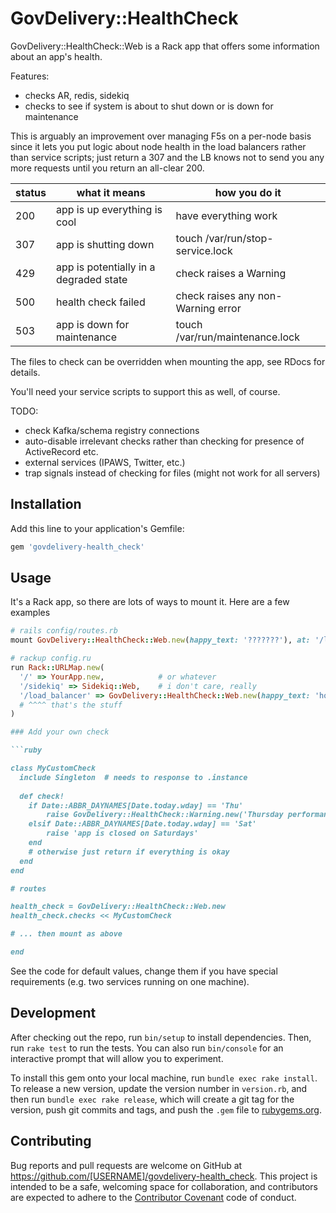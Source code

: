 # GovDelivery::HealthCheck

GovDelivery::HealthCheck::Web is a Rack app that offers some information about an app's health.

Features:
* checks AR, redis, sidekiq
* checks to see if system is about to shut down or is down for maintenance

This is arguably an improvement over managing F5s on a per-node basis since it lets you put logic 
about node health in the load balancers rather than service scripts; just return a 307 and the LB
knows not to send you any more requests until you return an all-clear 200.

| status | what it means                | how you do it                        |
| ------ | ---------------------------- | -------------------------------------|
|  200   | app is up everything is cool | have everything work                 |
|  307   | app is shutting down         | touch /var/run/stop-service.lock     |
|  429   | app is potentially in a degraded state  | check raises a Warning    |
|  500   | health check failed          | check raises any non-Warning error  |
|  503   | app is down for maintenance  | touch /var/run/maintenance.lock      |

The files to check can be overridden when mounting the app, see RDocs for details.

You'll need your service scripts to support this as well, of course.

TODO:
* check Kafka/schema registry connections
* auto-disable irrelevant checks rather than checking for presence of ActiveRecord etc. 
* external services (IPAWS, Twitter, etc.)
* trap signals instead of checking for files (might not work for all servers)

## Installation

Add this line to your application's Gemfile:

```ruby
gem 'govdelivery-health_check'
```

## Usage

It's a Rack app, so there are lots of ways to mount it. Here are a few examples

```ruby
# rails config/routes.rb
mount GovDelivery::HealthCheck::Web.new(happy_text: '???????'), at: '/load_balancer'

# rackup config.ru
run Rack::URLMap.new(
  '/' => YourApp.new,            # or whatever
  '/sidekiq' => Sidekiq::Web,    # i don't care, really
  '/load_balancer' => GovDelivery::HealthCheck::Web.new(happy_text: 'how will i know if he really loves me')
  # ^^^^ that's the stuff  
)

### Add your own check

```ruby

class MyCustomCheck
  include Singleton  # needs to response to .instance
   
  def check!
    if Date::ABBR_DAYNAMES[Date.today.wday] == 'Thu'
        raise GovDelivery::HealthCheck::Warning.new('Thursday performance degradation')
    elsif Date::ABBR_DAYNAMES[Date.today.wday] == 'Sat'
        raise 'app is closed on Saturdays'
    end
    # otherwise just return if everything is okay
  end
end

# routes

health_check = GovDelivery::HealthCheck::Web.new
health_check.checks << MyCustomCheck

# ... then mount as above

end

```

See the code for default values, change them if you have special requirements 
(e.g. two services running on one machine).


## Development

After checking out the repo, run `bin/setup` to install dependencies. Then, run `rake test` to run the tests. You can also run `bin/console` for an interactive prompt that will allow you to experiment.

To install this gem onto your local machine, run `bundle exec rake install`. To release a new version, update the version number in `version.rb`, and then run `bundle exec rake release`, which will create a git tag for the version, push git commits and tags, and push the `.gem` file to [rubygems.org](https://rubygems.org).

## Contributing

Bug reports and pull requests are welcome on GitHub at https://github.com/[USERNAME]/govdelivery-health_check. This project is intended to be a safe, welcoming space for collaboration, and contributors are expected to adhere to the [Contributor Covenant](http://contributor-covenant.org) code of conduct.

